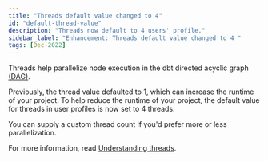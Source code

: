 ```yaml
---
title: "Threads default value changed to 4"
id: "default-thread-value"
description: "Threads now default to 4 users' profile."
sidebar_label: "Enhancement: Threads default value changed to 4 "
tags: [Dec-2022]
---
```


Threads help parallelize node execution in the dbt directed acyclic graph [(DAG)](https://docs.getdbt.com/terms/dag). 

Previously, the thread value defaulted to 1, which can increase the runtime of your project. To help reduce the runtime of your project, the default value for threads in user profiles is now set to 4 threads. 

You can supply a custom thread count if you'd prefer more or less parallelization. 

For more information, read [Understanding threads](/docs/running-a-dbt-project/using-threads). 
